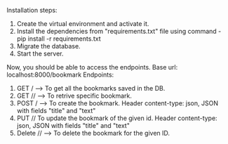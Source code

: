 Installation steps:
1. Create the virtual environment and activate it.
2. Install the dependencies from "requirements.txt" file using command - pip install -r requirements.txt
3. Migrate the database. 
4. Start the server.

Now, you should be able to access the endpoints. 
Base url: localhost:8000/bookmark
Endpoints:
1. GET      /      --> To get all the bookmarks saved in the DB.
2. GET      /<id>/  --> To retrive specific bookmark.
3. POST     /  --> To create the bookmark. Header content-type: json, JSON with fields "title" and "text" 
4. PUT      /<id>/ To update the bookmark of the given id. Header content-type: json, JSON with fields "title" and "text"
4. Delete   /<id>/  --> To delete the bookmark for the given ID.